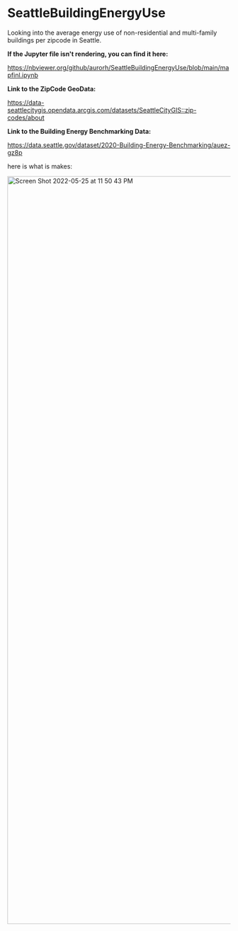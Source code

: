 # SeattleBuildingEnergyUse
Looking into the average energy use of non-residential and multi-family buildings per zipcode in Seattle.


**If the Jupyter file isn't rendering, you can find it here:**

https://nbviewer.org/github/aurorh/SeattleBuildingEnergyUse/blob/main/mapfinl.ipynb

**Link to the ZipCode GeoData:**

https://data-seattlecitygis.opendata.arcgis.com/datasets/SeattleCityGIS::zip-codes/about

**Link to the Building Energy Benchmarking Data:**

https://data.seattle.gov/dataset/2020-Building-Energy-Benchmarking/auez-gz8p

here is what is makes:

<img width="1690" alt="Screen Shot 2022-05-25 at 11 50 43 PM" src="https://user-images.githubusercontent.com/98128786/170433930-467fe399-41a1-47f1-a2a7-2caa7b15b4f7.png">

